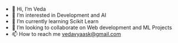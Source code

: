 - 👋 Hi, I’m Veda
- 👀 I’m interested in Development and AI
- 🌱 I’m currently learning Scikit Learn
- 💞️ I’m looking to collaborate on Web development and ML Projects
- 📫 How to reach me vedavyaask@gmail.com

<!---
therockbottom99/therockbottom99 is a ✨ special ✨ repository because its `README.md` (this file) appears on your GitHub profile.
You can click the Preview link to take a look at your changes.
--->
